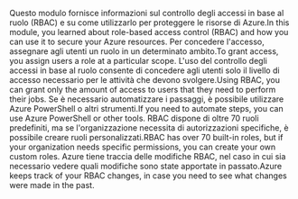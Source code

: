 <span data-ttu-id="116ef-101">Questo modulo fornisce informazioni sul controllo degli accessi in base al ruolo (RBAC) e su come utilizzarlo per proteggere le risorse di Azure.</span><span class="sxs-lookup"><span data-stu-id="116ef-101">In this module, you learned about role-based access control (RBAC) and how you can use it to secure your Azure resources.</span></span> <span data-ttu-id="116ef-102">Per concedere l'accesso, assegnare agli utenti un ruolo in un determinato ambito.</span><span class="sxs-lookup"><span data-stu-id="116ef-102">To grant access, you assign users a role at a particular scope.</span></span> <span data-ttu-id="116ef-103">L'uso del controllo degli accessi in base al ruolo consente di concedere agli utenti solo il livello di accesso necessario per le attività che devono svolgere.</span><span class="sxs-lookup"><span data-stu-id="116ef-103">Using RBAC, you can grant only the amount of access to users that they need to perform their jobs.</span></span> <span data-ttu-id="116ef-104">Se è necessario automatizzare i passaggi, è possibile utilizzare Azure PowerShell o altri strumenti.</span><span class="sxs-lookup"><span data-stu-id="116ef-104">If you need to automate steps, you can use Azure PowerShell or other tools.</span></span> <span data-ttu-id="116ef-105">RBAC dispone di oltre 70 ruoli predefiniti, ma se l'organizzazione necessita di autorizzazioni specifiche, è possibile creare ruoli personalizzati.</span><span class="sxs-lookup"><span data-stu-id="116ef-105">RBAC has over 70 built-in roles, but if your organization needs specific permissions, you can create your own custom roles.</span></span> <span data-ttu-id="116ef-106">Azure tiene traccia delle modifiche RBAC, nel caso in cui sia necessario vedere quali modifiche sono state apportate in passato.</span><span class="sxs-lookup"><span data-stu-id="116ef-106">Azure keeps track of your RBAC changes, in case you need to see what changes were made in the past.</span></span>
